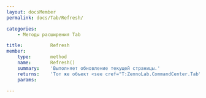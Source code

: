 ```yaml
---
layout: docsMember
permalink: docs/Tab/Refresh/

categories:
    - Методы расширения Tab

title:          Refresh
member:
    type:       method
    name:       Refresh()
    summary:    'Выполняет обновление текущей страницы.'
    returns:    'Тот же объект <see cref="T:ZennoLab.CommandCenter.Tab" />для Fluent Interface'
    params:

---
```


